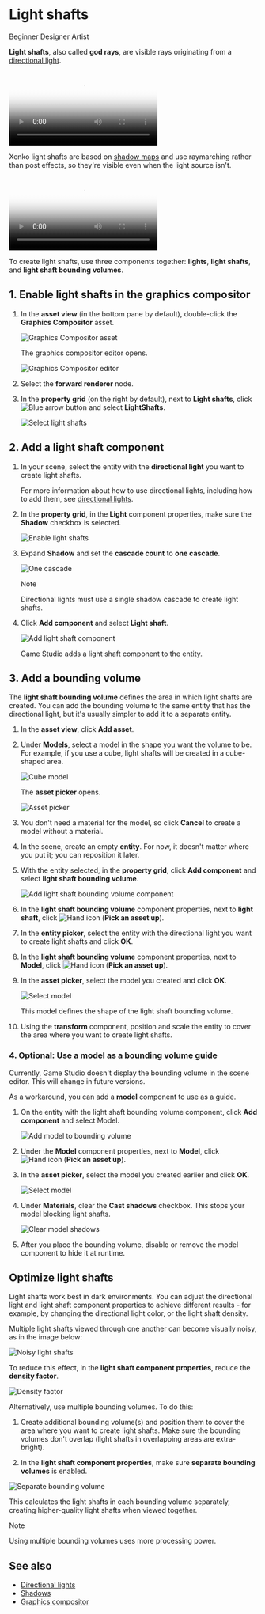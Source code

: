 # Light shafts

<span class="label label-doc-level">Beginner</span>
<span class="label label-doc-audience">Designer</span>
<span class="label label-doc-audience">Artist</span>

**Light shafts**, also called **god rays**, are visible rays originating from a [directional light](directional-lights.md). 

<video autoplay loop class="responsive-video" poster="media/lightshaft_CoS_640.jpg">
   <source src="media/lightshaft_CoS_640.mp4" type="video/mp4">
</video>

Xenko light shafts are based on [shadow maps](shadows.md) and use raymarching rather than post effects, so they're visible even when the light source isn't.

<video autoplay loop class="responsive-video" poster="media/lightshaft_640.jpg">
   <source src="media/lightshaft_640.mp4" type="video/mp4">
</video>

To create light shafts, use three components together: **lights**, **light shafts**, and **light shaft bounding volumes**.

## 1. Enable light shafts in the graphics compositor

1. In the **asset view** (in the bottom pane by default), double-click the **Graphics Compositor** asset.

    ![Graphics Compositor asset](..\graphics-compositor\media\graphics-compositor-asset.png)

    The graphics compositor editor opens.

    ![Graphics Compositor editor](..\graphics-compositor\media\graphics-compositor-editor.png)

2. Select the **forward renderer** node.

3. In the **property grid** (on the right by default), next to **Light shafts**, click ![Blue arrow button](~/manual/game-studio/media/blue-arrow-icon.png) and select **LightShafts**.

    ![Select light shafts](media/select-light-shafts.png)

## 2. Add a light shaft component

1. In your scene, select the entity with the **directional light** you want to create light shafts.

    For more information about how to use directional lights, including how to add them, see [directional lights](directional-lights.md).

2. In the **property grid**, in the **Light** component properties, make sure the **Shadow** checkbox is selected.

    ![Enable light shafts](media/light-shafts-enable-shadows.png)

3. Expand **Shadow** and set the **cascade count** to **one cascade**.

    ![One cascade](media/light-shafts-one-cascade.png)

    > [!Note]
    > Directional lights must use a single shadow cascade to create light shafts.

4. Click **Add component** and select **Light shaft**.

    ![Add light shaft component](media/add-light-shaft-component.png)

    Game Studio adds a light shaft component to the entity.

## 3. Add a bounding volume

The **light shaft bounding volume** defines the area in which light shafts are created. You can add the bounding volume to the same entity that has the directional light, but it's usually simpler to add it to a separate entity.

1. In the **asset view**, click **Add asset**. 

2. Under **Models**, select a model in the shape you want the volume to be. For example, if you use a cube, light shafts will be created in a cube-shaped area.

    ![Cube model](media/add-cube-model.png)

    The **asset picker** opens.

    ![Asset picker](media/asset-picker.png)

3. You don't need a material for the model, so click **Cancel** to create a model without a material.

4. In the scene, create an empty **entity**. For now, it doesn't matter where you put it; you can reposition it later.

5. With the entity selected, in the **property grid**, click **Add component** and select **light shaft bounding volume**.

    ![Add light shaft bounding volume component](media/add-light-shaft-bounding-volume.png)

6. In the **light shaft bounding volume** component properties, next to **light shaft**, click ![Hand icon](~/manual/game-studio/media/hand-icon.png) (**Pick an asset up**).

7. In the **entity picker**, select the entity with the directional light you want to create light shafts and click **OK**.

8. In the **light shaft bounding volume** component properties, next to **Model**, click ![Hand icon](~/manual/game-studio/media/hand-icon.png) (**Pick an asset up**).

9. In the **asset picker**, select the model you created and click **OK**.

    ![Select model](media/select-procedural-model.png)

    This model defines the shape of the light shaft bounding volume.

10. Using the **transform** component, position and scale the entity to cover the area where you want to create light shafts.

### 4. Optional: Use a model as a bounding volume guide

Currently, Game Studio doesn't display the bounding volume in the scene editor. This will change in future versions. 

As a workaround, you can add a **model** component to use as a guide.

1. On the entity with the light shaft bounding volume component, click **Add component** and select Model.

    ![Add model to bounding volume](media/add-model-component-to-bounding-volume-entity.png)

2. Under the **Model** component properties, next to **Model**, click ![Hand icon](~/manual/game-studio/media/hand-icon.png) (**Pick an asset up**).

3. In the **asset picker**, select the model you created earlier and click **OK**.

    ![Select model](media/select-procedural-model.png)

4. Under **Materials**, clear the **Cast shadows** checkbox. This stops your model blocking light shafts.

    ![Clear model shadows](media/clear-model-shadows.png)

5. After you place the bounding volume, disable or remove the model component to hide it at runtime.

## Optimize light shafts

Light shafts work best in dark environments. You can adjust the directional light and light shaft component properties to achieve different results - for example, by changing the directional light color, or the light shaft density.

Multiple light shafts viewed through one another can become visually noisy, as in the image below:

![Noisy light shafts](media/noisy-light-shafts.jpg)

To reduce this effect, in the **light shaft component properties**, reduce the **density factor**.

![Density factor](media/density-factor.png)

Alternatively, use multiple bounding volumes. To do this:

1. Create additional bounding volume(s) and position them to cover the area where you want to create light shafts. Make sure the bounding volumes don't overlap (light shafts in overlapping areas are extra-bright).

2. In the **light shaft component properties**, make sure **separate bounding volumes** is enabled.

![Separate bounding volume](media/separate-bounding-volumes.png)

This calculates the light shafts in each bounding volume separately, creating higher-quality light shafts when viewed together.

>[!Note]
>Using multiple bounding volumes uses more processing power.

## See also

* [Directional lights](directional-lights.md)
* [Shadows](shadows.md)
* [Graphics compositor](../graphics-compositor/index.md)